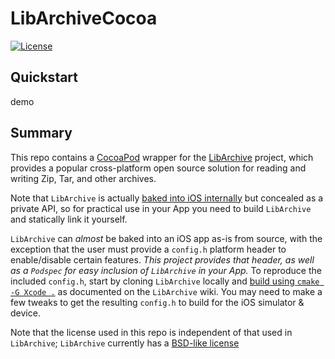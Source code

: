 # LibArchiveCocoa

[![License](http://img.shields.io/:license-apache-orange.svg)](http://www.apache.org/licenses/LICENSE-2.0) 

## Quickstart

demo

## Summary

This repo contains a [CocoaPod](https://cocoapods.org/) wrapper for the 
[LibArchive](https://www.libarchive.org/) project, which provides a popular 
cross-platform open source solution for reading and writing Zip, Tar, and 
other archives.

Note that `LibArchive` is actually
[baked into iOS internally](https://opensource.apple.com/tarballs/libarchive/)
but concealed as a private API, so for practical use in your App you need to
build `LibArchive` and statically link it yourself.

`LibArchive` can *almost* be baked into an iOS app as-is from source, with
the exception that the user must provide a `config.h` platform header to
enable/disable certain features.  *This project provides that header,
as well as a `Podspec` for easy inclusion of `LibArchive` in your App.*
To reproduce the included `config.h`, start by cloning `LibArchive` locally 
and [build using `cmake -G Xcode .`](https://github.com/libarchive/libarchive/wiki/BuildInstructions#MacOSXcode)
as documented on the `LibArchive` wiki.  You may need to make a few tweaks
to get the resulting `config.h` to build for the iOS simulator & device.

Note that the license used in this repo is independent of that used in `LibArchive`;
`LibArchive` currently has a [BSD-like license](https://github.com/libarchive/libarchive/blob/master/COPYING)


